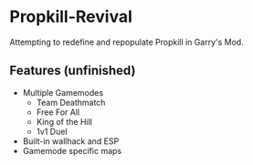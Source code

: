 # Propkill-Revival
Attempting to redefine and repopulate Propkill in Garry's Mod.
## Features (unfinished)
* Multiple Gamemodes
  * Team Deathmatch
  * Free For All
  * King of the Hill
  * 1v1 Duel
* Built-in wallhack and ESP
* Gamemode specific maps

